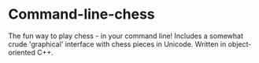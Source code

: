 # Command-line-chess
The fun way to play chess - in your command line! Includes a somewhat crude 'graphical' interface with chess pieces in Unicode. Written in object-oriented C++.
